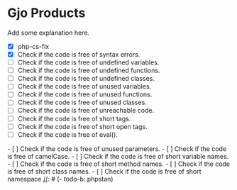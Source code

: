 Gjo Products
==============================================================

Add some explanation here.

[//]: # (CleanCode Checklist)

- [x] php-cs-fix
- [x] Check if the code is free of syntax errors.
- [ ] Check if the code is free of undefined variables.
- [ ] Check if the code is free of undefined functions.
- [ ] Check if the code is free of undefined classes.
- [ ] Check if the code is free of unused variables.
- [ ] Check if the code is free of unused functions.
- [ ] Check if the code is free of unused classes.
- [ ] Check if the code is free of unreachable code.
- [ ] Check if the code is free of short tags.
- [ ] Check if the code is free of short open tags.
- [ ] Check if the code is free of eval().

[//]: # (- todo-b: phpmd)
    - [ ] Check if the code is free of unused parameters.
    - [ ] Check if the code is free of camelCase.
    - [ ] Check if the code is free of short variable names.
    - [ ] Check if the code is free of short method names.
    - [ ] Check if the code is free of short class names.
    - [ ] Check if the code is free of short namespace
[//]: # (- todo-b: phpstan)

[//]: # (- todo-b: rector)

[//]: # (    - Unterpunkte...)

[//]: # (- todo-b: phpunit)